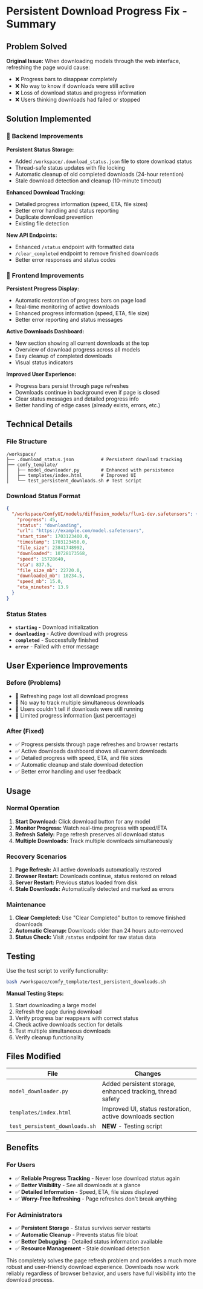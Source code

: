 # Persistent Download Progress Fix - Summary

## Problem Solved

**Original Issue:** When downloading models through the web interface, refreshing the page would cause:

- ❌ Progress bars to disappear completely
- ❌ No way to know if downloads were still active
- ❌ Loss of download status and progress information
- ❌ Users thinking downloads had failed or stopped

## Solution Implemented

### 🔧 **Backend Improvements**

**Persistent Status Storage:**

- Added `/workspace/.download_status.json` file to store download status
- Thread-safe status updates with file locking
- Automatic cleanup of old completed downloads (24-hour retention)
- Stale download detection and cleanup (10-minute timeout)

**Enhanced Download Tracking:**

- Detailed progress information (speed, ETA, file sizes)
- Better error handling and status reporting
- Duplicate download prevention
- Existing file detection

**New API Endpoints:**

- Enhanced `/status` endpoint with formatted data
- `/clear_completed` endpoint to remove finished downloads
- Better error responses and status codes

### 🎨 **Frontend Improvements**

**Persistent Progress Display:**

- Automatic restoration of progress bars on page load
- Real-time monitoring of active downloads
- Enhanced progress information (speed, ETA, file size)
- Better error reporting and status messages

**Active Downloads Dashboard:**

- New section showing all current downloads at the top
- Overview of download progress across all models
- Easy cleanup of completed downloads
- Visual status indicators

**Improved User Experience:**

- Progress bars persist through page refreshes
- Downloads continue in background even if page is closed
- Clear status messages and detailed progress info
- Better handling of edge cases (already exists, errors, etc.)

## Technical Details

### File Structure

```
/workspace/
├── .download_status.json          # Persistent download tracking
├── comfy_template/
│   ├── model_downloader.py        # Enhanced with persistence
│   ├── templates/index.html       # Improved UI
│   └── test_persistent_downloads.sh # Test script
```

### Download Status Format

```json
{
  "/workspace/ComfyUI/models/diffusion_models/flux1-dev.safetensors": {
    "progress": 45,
    "status": "downloading",
    "url": "https://example.com/model.safetensors",
    "start_time": 1703123400.0,
    "timestamp": 1703123450.0,
    "file_size": 23841748992,
    "downloaded": 10728173568,
    "speed": 15728640,
    "eta": 837.5,
    "file_size_mb": 22720.0,
    "downloaded_mb": 10234.5,
    "speed_mb": 15.0,
    "eta_minutes": 13.9
  }
}
```

### Status States

- **`starting`** - Download initialization
- **`downloading`** - Active download with progress
- **`completed`** - Successfully finished
- **`error`** - Failed with error message

## User Experience Improvements

### Before (Problems)

- 🔴 Refreshing page lost all download progress
- 🔴 No way to track multiple simultaneous downloads
- 🔴 Users couldn't tell if downloads were still running
- 🔴 Limited progress information (just percentage)

### After (Fixed)

- ✅ Progress persists through page refreshes and browser restarts
- ✅ Active downloads dashboard shows all current downloads
- ✅ Detailed progress with speed, ETA, and file sizes
- ✅ Automatic cleanup and stale download detection
- ✅ Better error handling and user feedback

## Usage

### Normal Operation

1. **Start Download:** Click download button for any model
2. **Monitor Progress:** Watch real-time progress with speed/ETA
3. **Refresh Safely:** Page refresh preserves all download status
4. **Multiple Downloads:** Track multiple downloads simultaneously

### Recovery Scenarios

1. **Page Refresh:** All active downloads automatically restored
2. **Browser Restart:** Downloads continue, status restored on reload
3. **Server Restart:** Previous status loaded from disk
4. **Stale Downloads:** Automatically detected and marked as errors

### Maintenance

1. **Clear Completed:** Use "Clear Completed" button to remove finished downloads
2. **Automatic Cleanup:** Downloads older than 24 hours auto-removed
3. **Status Check:** Visit `/status` endpoint for raw status data

## Testing

Use the test script to verify functionality:

```bash
bash /workspace/comfy_template/test_persistent_downloads.sh
```

**Manual Testing Steps:**

1. Start downloading a large model
2. Refresh the page during download
3. Verify progress bar reappears with correct status
4. Check active downloads section for details
5. Test multiple simultaneous downloads
6. Verify cleanup functionality

## Files Modified

| File                           | Changes                                                    |
| ------------------------------ | ---------------------------------------------------------- |
| `model_downloader.py`          | Added persistent storage, enhanced tracking, thread safety |
| `templates/index.html`         | Improved UI, status restoration, active downloads section  |
| `test_persistent_downloads.sh` | **NEW** - Testing script                                   |

## Benefits

### For Users

- ✅ **Reliable Progress Tracking** - Never lose download status again
- ✅ **Better Visibility** - See all downloads at a glance
- ✅ **Detailed Information** - Speed, ETA, file sizes displayed
- ✅ **Worry-Free Refreshing** - Page refreshes don't break anything

### For Administrators

- ✅ **Persistent Storage** - Status survives server restarts
- ✅ **Automatic Cleanup** - Prevents status file bloat
- ✅ **Better Debugging** - Detailed status information available
- ✅ **Resource Management** - Stale download detection

This completely solves the page refresh problem and provides a much more robust and user-friendly download experience. Downloads now work reliably regardless of browser behavior, and users have full visibility into the download process.
